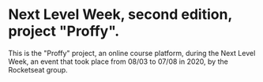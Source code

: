 # Next Level Week, second edition, project "Proffy".
This is the "Proffy" project, an online course platform, during the Next Level Week, an event that took place from 08/03 to 07/08 in 2020, by the Rocketseat group.
